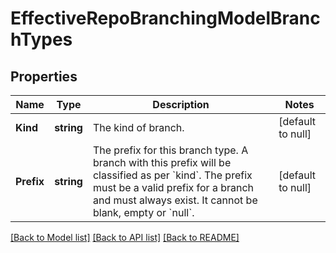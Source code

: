 # EffectiveRepoBranchingModelBranchTypes

## Properties
Name | Type | Description | Notes
------------ | ------------- | ------------- | -------------
**Kind** | **string** | The kind of branch. | [default to null]
**Prefix** | **string** | The prefix for this branch type. A branch with this prefix will be classified as per &#x60;kind&#x60;. The prefix must be a valid prefix for a branch and must always exist. It cannot be blank, empty or &#x60;null&#x60;. | [default to null]

[[Back to Model list]](../README.md#documentation-for-models) [[Back to API list]](../README.md#documentation-for-api-endpoints) [[Back to README]](../README.md)

